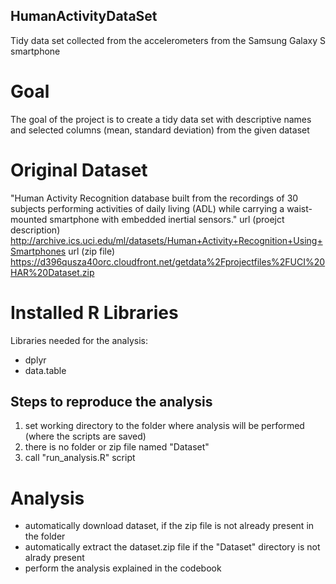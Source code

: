## HumanActivityDataSet
Tidy data set collected from the accelerometers from the Samsung Galaxy S smartphone

# Goal
The goal of the project is to create a tidy data set with descriptive names and selected columns (mean, standard deviation) from the given dataset

# Original Dataset
"Human Activity Recognition database built from the recordings of 30 subjects performing activities of daily living (ADL) while carrying a waist-mounted smartphone with embedded inertial sensors."
url (proejct description) http://archive.ics.uci.edu/ml/datasets/Human+Activity+Recognition+Using+Smartphones
url (zip file) https://d396qusza40orc.cloudfront.net/getdata%2Fprojectfiles%2FUCI%20HAR%20Dataset.zip

# Installed R Libraries
Libraries needed for the analysis: 
- dplyr
- data.table

## Steps to reproduce the analysis
1. set working directory to the folder where analysis will be performed (where the scripts are saved)
2. there is no folder or zip file named "Dataset"
3. call "run_analysis.R" script

# Analysis
- automatically download dataset, if the zip file is not already present in the folder
- automatically extract the dataset.zip file if the "Dataset" directory is not alrady present
- perform the analysis explained in the codebook

